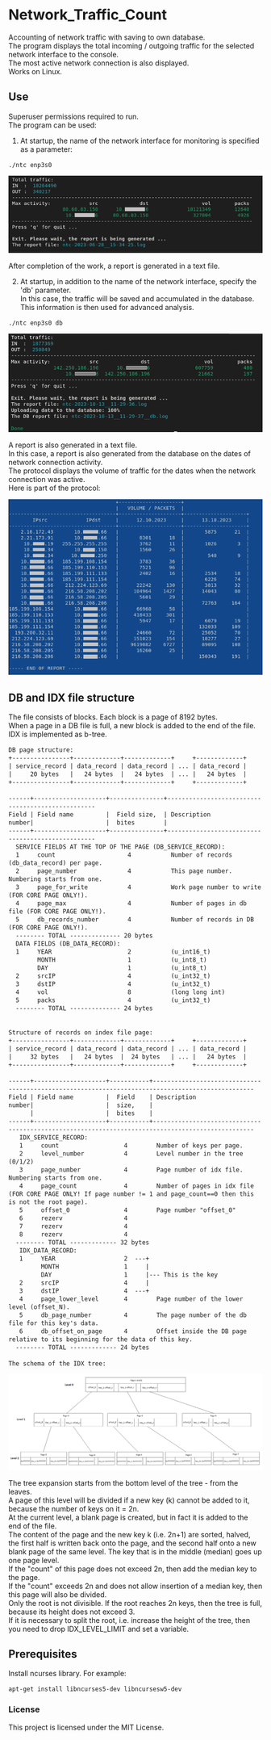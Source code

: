 # Network_Traffic_Count
Accounting of network traffic with saving to own database.</br>
The program displays the total incoming / outgoing traffic for the selected network interface to the console.</br>
The most active network connection is also displayed.</br>
Works on Linux.</br>

## Use
Superuser permissions required to run.</br>
The program can be used:</br>

1. At startup, the name of the network interface for monitoring is specified as a parameter:</br>
```
./ntc enp3s0
```
![](/screenshot/ntc_without_db.png)

   After completion of the work, a report is generated in a text file.</br>


2. At startup, in addition to the name of the network interface, specify the 'db' parameter.</br>
In this case, the traffic will be saved and accumulated in the database. This information is then used for advanced analysis.</br>
```
./ntc enp3s0 db
```
![](/screenshot/ntc_with_db.png)

   A report is also generated in a text file.</br>
   In this case, a report is also generated from the database on the dates of network connection activity.</br>
   The protocol displays the volume of traffic for the dates when the network connection was active.</br>
   Here is part of the protocol:</br>

![](/screenshot/ntc_with_db_protocol.png)

## DB and IDX file structure
The file consists of blocks. Each block is a page of 8192 bytes.</br>
When a page in a DB file is full, a new block is added to the end of the file.</br>
IDX is implemented as b-tree.</br>

    DB page structure:
    +----------------+-------------+-------------+     +-------------+
    | service_record | data_record | data_record | ... | data_record |
    |     20 bytes   |   24 bytes  |   24 bytes  | ... |   24 bytes  |
    +----------------+-------------+-------------+     +-------------+

    ------+--------------------+---------------+--------------------------------------------------
    Field | Field name         |  Field size,  | Description
    number|                    |  bites        |
    ------+--------------------+---------------+--------------------------------------------------
      SERVICE FIELDS AT THE TOP OF THE PAGE (DB_SERVICE_RECORD):
      1     count                    4           Number of records (db_data_record) per page.
      2     page_number              4           This page number. Numbering starts from one.
      3     page_for_write           4           Work page number to write (FOR CORE PAGE ONLY!).
      4     page_max                 4           Number of pages in db file (FOR CORE PAGE ONLY!).
      5     db_records_number        4           Number of records in DB (FOR CORE PAGE ONLY!).
      -------- TOTAL -------------- 20 bytes
      DATA FIELDS (DB_DATA_RECORD):
      1     YEAR                     2           (u_int16_t)
            MONTH                    1           (u_int8_t)
            DAY                      1           (u_int8_t)
      2     srcIP                    4           (u_int32_t)
      3     dstIP                    4           (u_int32_t)
      4     vol                      8           (long long int)
      5     packs                    4           (u_int32_t)
      -------- TOTAL -------------- 24 bytes


    Structure of records on index file page:
    +----------------+-------------+-------------+     +-------------+
    | service_record | data_record | data_record | ... | data_record |
    |     32 bytes   |   24 bytes  |  24 bytes   | ... |   24 bytes  |
    +----------------+-------------+-------------+     +-------------+

    ------+--------------------+-----------+--------------------------------------------------------------------------------------------------
    Field | Field name         |  Field    | Description
    number|                    |  size,    |
          |                    |  bites    |
    ------+--------------------+-----------+--------------------------------------------------------------------------------------------------
       IDX_SERVICE_RECORD:
       1     count                  4        Number of keys per page.
       2     level_number           4        Level number in the tree (0/1/2)
       3     page_number            4        Page number of idx file. Numbering starts from one.
       4     page_count             4        Number of pages in idx file (FOR CORE PAGE ONLY! If page number != 1 and page_count==0 then this is not the root page).
       5     offset_0               4        Page number "offset_0"
       6     rezerv                 4
       7     rezerv                 4
       8     rezerv                 4
      -------- TOTAL ------------- 32 bytes
       IDX_DATA_RECORD:
       1     YEAR                   2  ---+
             MONTH                  1     |
             DAY                    1     |--- This is the key
       2     srcIP                  4     |
       3     dstIP                  4  ---+
       4     page_lower_level       4        Page number of the lower level (offset_N).
       5     db_page_number         4        The page number of the db file for this key's data.
       6     db_offset_on_page      4        Offset inside the DB page relative to its beginning for the data of this key.
      -------- TOTAL ------------- 24 bytes

    The schema of the IDX tree:
![](/schema/schema_idx.png)

The tree expansion starts from the bottom level of the tree - from the leaves.</br>
A page of this level will be divided if a new key (k) cannot be added to it, because the number of keys on it = 2n.</br>
At the current level, a blank page is created, but in fact it is added to the end of the file.</br>
The content of the page and the new key k (i.e. 2n+1) are sorted, halved, the first half is written back onto the page, and the second half onto a new blank page of the same level. The key that is in the middle (median) goes up one page level.</br>
If the "count" of this page does not exceed 2n, then add the median key to the page.</br>
If the "count" exceeds 2n and does not allow insertion of a median key, then this page will also be divided.</br>
Only the root is not divisible. If the root reaches 2n keys, then the tree is full, because its height does not exceed 3.</br>
If it is necessary to split the root, i.e. increase the height of the tree, then you need to drop IDX_LEVEL_LIMIT and set a variable.</br>

## Prerequisites

Install ncurses library. For example:

```
apt-get install libncurses5-dev libncursesw5-dev
```

### License

This project is licensed under the MIT License.

